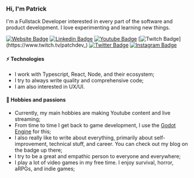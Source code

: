 ### Hi, I'm Patrick

I'm a Fullstack Developer interested in every part of the software and product development. I love experimenting and learning new things.

[![Website Badge](https://img.shields.io/badge/website_and_blog-252525?style=for-the-badge&logo=gatsby&logoColor=white&link=https://patrickpassarella.com/)](https://patrickpassarella.com)
[![Linkedin Badge](https://img.shields.io/badge/Linkedin-blue?style=for-the-badge&logo=Linkedin&logoColor=white&link=https://www.linkedin.com/in/patrick-passarella/?locale=en_US)](https://www.linkedin.com/in/patrick-passarella/?locale=en_US)
[![Youtube Badge](https://img.shields.io/badge/my_channel-FF0000?style=for-the-badge&logo=youtube&logoColor=white&link=https://www.youtube.com/channel/UC8C46agJqi0uG3-hAuP-p0A)](https://www.youtube.com/channel/UC8C46agJqi0uG3-hAuP-p0A)
[![Twitch Badge](https://img.shields.io/badge/Twitch-6441a5?style=for-the-badge&logo=twitch&logoColor=white&link=https://www.twitch.tv/patchdev_)](https://www.twitch.tv/patchdev_)
[![Twitter Badge](https://img.shields.io/badge/@p__passarella-1DA1F2?style=for-the-badge&logo=twitter&logoColor=white&link=https://twitter.com/p_passarella)](https://twitter.com/p_passarella)
[![Instagram Badge](https://img.shields.io/badge/@patrick__passarella-C13584?style=for-the-badge&logo=instagram&logoColor=white&link=https://www.instagram.com/patrick_passarella/)](https://www.instagram.com/patrick_passarella/)

#### ⚡ Technologies
- I work with Typescript, React, Node, and their ecosystem;
- I try to always write quality and comprehensive code;
- I am also interested in UX/UI.

#### 🖤 Hobbies and passions
- Currently, my main hobbies are making Youtube content and live streaming;  
- From time to time I get back to game development, I use the [Godot Engine](https://github.com/godotengine/godot) for this;
- I also really like to write about everything, primarily about self-improvement, technical stuff, and career. You can check out my blog on the badge up there;
- I try to be a great and empathic person to everyone and everywhere;
- I play a lot of video games in my free time. I enjoy survival, horror, aRPGs, and indie games;
